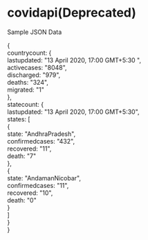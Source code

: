 # covidapi(Deprecated)

Sample JSON Data


{<br>
countrycount: {<br>
lastupdated: "13 April 2020, 17:00 GMT+5:30 ",<br>
activecases: "8048",<br>
discharged: "979",<br>
deaths: "324",<br>
migrated: "1"<br>
},<br>
statecount: {<br>
lastupdated: "13 April 2020, 17:00 GMT+5:30",<br>
states: [<br>
{<br>
state: "AndhraPradesh",<br>
confirmedcases: "432",<br>
recovered: "11",<br>
death: "7"<br>
},<br>
{<br>
state: "AndamanNicobar",<br>
confirmedcases: "11",<br>
recovered: "10",<br>
death: "0"<br>
    }<br>
  ]<br> 
 }<br>
}
